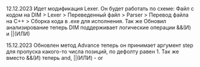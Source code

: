 12.12.2023
Идет модификация Lexer.
Он будет работать по схеме:
Файл с кодом на DIM > Lexer > Переведенный файл > Parser > Перевод файла на C++ > Сборка кода в .exe для исполнения.
Так же Обновил анализирование теперь DIM поддерживает логические операции &&(И) и ||(ИЛИ) 

15.12.2023
Обновлен метод Advance теперь он принимает аргумент step для пропуска какого-то числа позиций, по дефолту равен 1.
Так же вместо &&(И) теперь and, ||(ИЛИ) - or
